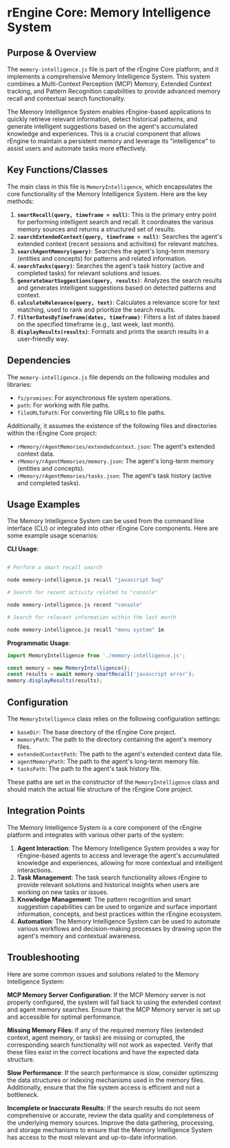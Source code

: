 # rEngine Core: Memory Intelligence System

## Purpose & Overview

The `memory-intelligence.js` file is part of the rEngine Core platform, and it implements a comprehensive Memory Intelligence System. This system combines a Multi-Context Perception (MCP) Memory, Extended Context tracking, and Pattern Recognition capabilities to provide advanced memory recall and contextual search functionality.

The Memory Intelligence System enables rEngine-based applications to quickly retrieve relevant information, detect historical patterns, and generate intelligent suggestions based on the agent's accumulated knowledge and experiences. This is a crucial component that allows rEngine to maintain a persistent memory and leverage its "intelligence" to assist users and automate tasks more effectively.

## Key Functions/Classes

The main class in this file is `MemoryIntelligence`, which encapsulates the core functionality of the Memory Intelligence System. Here are the key methods:

1. **`smartRecall(query, timeframe = null)`**: This is the primary entry point for performing intelligent search and recall. It coordinates the various memory sources and returns a structured set of results.
2. **`searchExtendedContext(query, timeframe = null)`**: Searches the agent's extended context (recent sessions and activities) for relevant matches.
3. **`searchAgentMemory(query)`**: Searches the agent's long-term memory (entities and concepts) for patterns and related information.
4. **`searchTasks(query)`**: Searches the agent's task history (active and completed tasks) for relevant solutions and issues.
5. **`generateSmartSuggestions(query, results)`**: Analyzes the search results and generates intelligent suggestions based on detected patterns and context.
6. **`calculateRelevance(query, text)`**: Calculates a relevance score for text matching, used to rank and prioritize the search results.
7. **`filterDatesByTimeframe(dates, timeframe)`**: Filters a list of dates based on the specified timeframe (e.g., last week, last month).
8. **`displayResults(results)`**: Formats and prints the search results in a user-friendly way.

## Dependencies

The `memory-intelligence.js` file depends on the following modules and libraries:

- `fs/promises`: For asynchronous file system operations.
- `path`: For working with file paths.
- `fileURLToPath`: For converting file URLs to file paths.

Additionally, it assumes the existence of the following files and directories within the rEngine Core project:

- `rMemory/rAgentMemories/extendedcontext.json`: The agent's extended context data.
- `rMemory/rAgentMemories/memory.json`: The agent's long-term memory (entities and concepts).
- `rMemory/rAgentMemories/tasks.json`: The agent's task history (active and completed tasks).

## Usage Examples

The Memory Intelligence System can be used from the command line interface (CLI) or integrated into other rEngine Core components. Here are some example usage scenarios:

**CLI Usage**:

```bash

# Perform a smart recall search

node memory-intelligence.js recall "javascript bug"

# Search for recent activity related to "console"

node memory-intelligence.js recent "console"

# Search for relevant information within the last month

node memory-intelligence.js recall "menu system" 1m
```

**Programmatic Usage**:

```javascript
import MemoryIntelligence from './memory-intelligence.js';

const memory = new MemoryIntelligence();
const results = await memory.smartRecall('javascript error');
memory.displayResults(results);
```

## Configuration

The `MemoryIntelligence` class relies on the following configuration settings:

- `baseDir`: The base directory of the rEngine Core project.
- `memoryPath`: The path to the directory containing the agent's memory files.
- `extendedContextPath`: The path to the agent's extended context data file.
- `agentMemoryPath`: The path to the agent's long-term memory file.
- `tasksPath`: The path to the agent's task history file.

These paths are set in the constructor of the `MemoryIntelligence` class and should match the actual file structure of the rEngine Core project.

## Integration Points

The Memory Intelligence System is a core component of the rEngine platform and integrates with various other parts of the system:

1. **Agent Interaction**: The Memory Intelligence System provides a way for rEngine-based agents to access and leverage the agent's accumulated knowledge and experiences, allowing for more contextual and intelligent interactions.
2. **Task Management**: The task search functionality allows rEngine to provide relevant solutions and historical insights when users are working on new tasks or issues.
3. **Knowledge Management**: The pattern recognition and smart suggestion capabilities can be used to organize and surface important information, concepts, and best practices within the rEngine ecosystem.
4. **Automation**: The Memory Intelligence System can be used to automate various workflows and decision-making processes by drawing upon the agent's memory and contextual awareness.

## Troubleshooting

Here are some common issues and solutions related to the Memory Intelligence System:

**MCP Memory Server Configuration**:
If the MCP Memory server is not properly configured, the system will fall back to using the extended context and agent memory searches. Ensure that the MCP Memory server is set up and accessible for optimal performance.

**Missing Memory Files**:
If any of the required memory files (extended context, agent memory, or tasks) are missing or corrupted, the corresponding search functionality will not work as expected. Verify that these files exist in the correct locations and have the expected data structure.

**Slow Performance**:
If the search performance is slow, consider optimizing the data structures or indexing mechanisms used in the memory files. Additionally, ensure that the file system access is efficient and not a bottleneck.

**Incomplete or Inaccurate Results**:
If the search results do not seem comprehensive or accurate, review the data quality and completeness of the underlying memory sources. Improve the data gathering, processing, and storage mechanisms to ensure that the Memory Intelligence System has access to the most relevant and up-to-date information.
